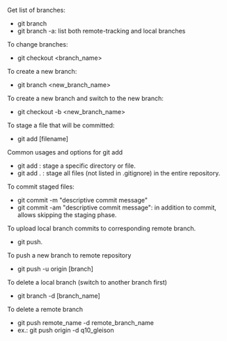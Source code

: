 Get list of branches:
- git branch
- git branch -a: list both remote-tracking and local branches

To change branches:
- git checkout <branch_name>

To create a new branch:
- git branch <new_branch_name>

To create a new branch and switch to the new branch:
- git checkout -b <new_branch_name>

To stage a file that will be committed:
- git add [filename]

Common usages and options for git add
- git add <path>: stage a specific directory or file.
- git add . : stage all files (not listed in .gitignore) in the entire repository.

To commit staged files:
- git commit -m "descriptive commit message"
- git commit -am "descriptive commit message": in addition to commit, allows skipping the staging phase.

To upload local branch commits to corresponding remote branch.
- git push.

To push a new branch to remote repository
- git push -u origin [branch]

To delete a local branch (switch to another branch first)
- git branch -d [branch_name]

To delete a remote branch
- git push remote_name -d remote_branch_name
- ex.: git push origin -d q10_gleison